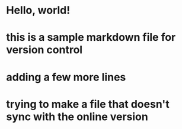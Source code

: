 # Hello, world!
# this is a sample markdown file for version control

# adding a few more lines
# trying to make a file that doesn't sync with the online version
